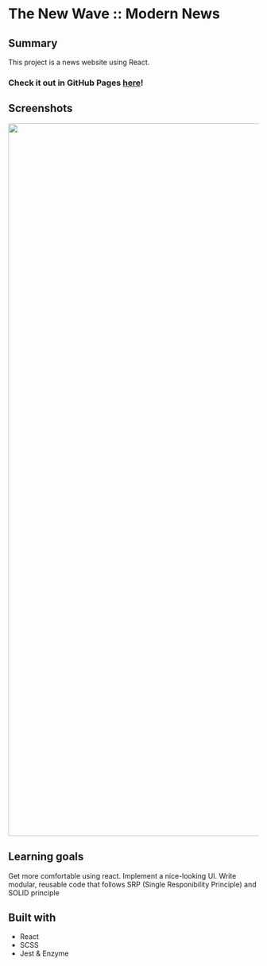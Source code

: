 # The New Wave :: Modern News

## Summary

This project is a news website using React.
### Check it out in GitHub Pages [here](https://edwindelbosque.github.io/the-new-wave/)!

## Screenshots

<img width="1435"  src="https://user-images.githubusercontent.com/48811985/66159945-92eb2b80-e618-11e9-869b-9fd840a6a01f.png">

## Learning goals

Get more comfortable using react.
Implement a nice-looking UI.
Write modular, reusable code that follows SRP (Single Responibility Principle) and SOLID principle

## Built with
- React
- SCSS
- Jest & Enzyme
